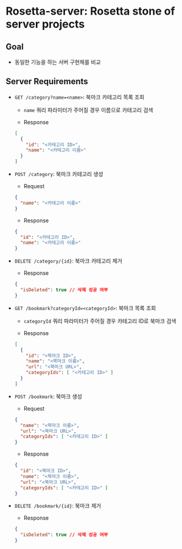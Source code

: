 # Rosetta-server: Rosetta stone of server projects

## Goal

- 동일한 기능을 하는 서버 구현체를 비교

## Server Requirements

- `GET /category?name=<name>`: 북마크 카테고리 목록 조회

  - `name` 쿼리 파라미터가 주어질 경우 이름으로 카테고리 검색

  - Response

  ```json
  [
    {
      "id": "<카테고리 ID>",
      "name": "<카테고리 이름>"
    }
  ]
  ```

- `POST /category`: 북마크 카테고리 생성

  - Request

  ```json
  {
    "name": "<카테고리 이름>"
  }
  ```

  - Response

  ```json
  {
    "id": "<카테고리 ID>",
    "name": "<카테고리 이름>"
  }
  ```

- `DELETE /category/{id}`: 북마크 카테고리 제거

  - Response

  ```json
  {
    "isDeleted": true // 삭제 성공 여부
  }
  ```

- `GET /bookmark?categoryId=<categoryId>`: 북마크 목록 조회

  - `categoryId` 쿼리 파라미터가 주어질 경우 카테고리 ID로 북마크 검색

  - Response

  ```json
  [
    {
      "id": "<북마크 ID>",
      "name": "<북마크 이름>",
      "url": "<북마크 URL>",
      "categoryIds": [ "<카테고리 ID>" ]
    }
  ]
  ```

- `POST /bookmark`: 북마크 생성

  - Request

  ```json
  {
    "name": "<북마크 이름>",
    "url": "<북마크 URL>",
    "categoryIds": [ "<카테고리 ID>" ]
  }
  ```

  - Response

  ```json
  {
    "id": "<북마크 ID>",
    "name": "<북마크 이름>",
    "url": "<북마크 URL>",
    "categoryIds": [ "<카테고리 ID>" ]
  }
  ```

- `DELETE /bookmark/{id}`: 북마크 제거

  - Response

  ```json
  {
    "isDeleted": true // 삭제 성공 여부
  }
  ```
